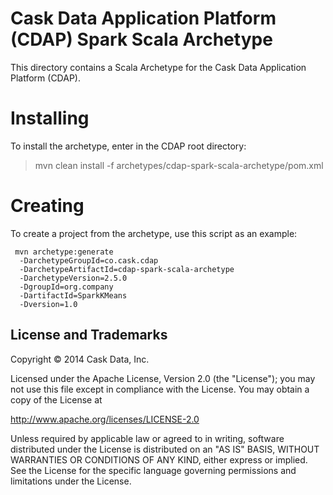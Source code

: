 # Cask Data Application Platform (CDAP) Spark Scala Archetype

This directory contains a Scala Archetype for the Cask Data Application Platform (CDAP).

# Installing

To install the archetype, enter in the CDAP root directory:

> mvn clean install -f archetypes/cdap-spark-scala-archetype/pom.xml

# Creating

To create a project from the archetype, use this script as an example:

```
 mvn archetype:generate 					
  -DarchetypeGroupId=co.cask.cdap 			
  -DarchetypeArtifactId=cdap-spark-scala-archetype 	
  -DarchetypeVersion=2.5.0 			
  -DgroupId=org.company 					
  -DartifactId=SparkKMeans 				
  -Dversion=1.0						

```  

## License and Trademarks

Copyright © 2014 Cask Data, Inc.

Licensed under the Apache License, Version 2.0 (the "License"); you may not use this file except
in compliance with the License. You may obtain a copy of the License at

http://www.apache.org/licenses/LICENSE-2.0

Unless required by applicable law or agreed to in writing, software distributed under the
License is distributed on an "AS IS" BASIS, WITHOUT WARRANTIES OR CONDITIONS OF ANY KIND,
either express or implied. See the License for the specific language governing permissions
and limitations under the License.

